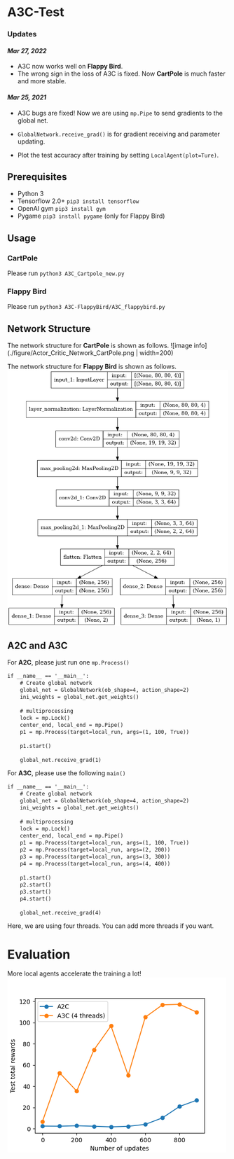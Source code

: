 # A3C-Test

### Updates
#### *Mar 27, 2022*
- A3C now works well on **Flappy Bird**.
- The wrong sign in the loss of A3C is fixed. Now **CartPole** is much faster and more stable.

#### *Mar 25, 2021*

- A3C bugs are fixed! Now we are using `mp.Pipe` to send gradients to the global net.

- `GlobalNetwork.receive_grad()` is for gradient receiving and parameter updating.

- Plot the test accuracy after training by setting `LocalAgent(plot=Ture)`.


## Prerequisites 
- Python 3
- Tensorflow 2.0+ `pip3 install tensorflow`
- OpenAI gym `pip3 install gym`
- Pygame `pip3 install pygame` (only for Flappy Bird)

## Usage
### CartPole
Please run `python3 A3C_Cartpole_new.py`
### Flappy Bird
Please run `python3 A3C-FlappyBird/A3C_flappybird.py`

## Network Structure
The network structure for **CartPole** is shown as follows.
![image info](./figure/Actor_Critic_Network_CartPole.png | width=200)


The network structure for **Flappy Bird** is shown as follows.
![image info](./figure/Actor_Critic_Network_FlappyBird.png)

## A2C and A3C

For **A2C**, please just run one `mp.Process()`
```
if __name__ == '__main__':
    # Create global network
    global_net = GlobalNetwork(ob_shape=4, action_shape=2)
    ini_weights = global_net.get_weights()

    # multiprocessing
    lock = mp.Lock()
    center_end, local_end = mp.Pipe()
    p1 = mp.Process(target=local_run, args=(1, 100, True))
    
    p1.start()

    global_net.receive_grad(1)

```

For **A3C**, please use the following `main()`

```
if __name__ == '__main__':
    # Create global network
    global_net = GlobalNetwork(ob_shape=4, action_shape=2)
    ini_weights = global_net.get_weights()

    # multiprocessing
    lock = mp.Lock()
    center_end, local_end = mp.Pipe()
    p1 = mp.Process(target=local_run, args=(1, 100, True))
    p2 = mp.Process(target=local_run, args=(2, 200))
    p3 = mp.Process(target=local_run, args=(3, 300))
    p4 = mp.Process(target=local_run, args=(4, 400))

    p1.start()
    p2.start()
    p3.start()
    p4.start()

    global_net.receive_grad(4)

```
Here, we are using four threads. You can add more threads if you want.

# Evaluation
More local agents accelerate the training a lot!
![image info](./figure/A2C_A3C.png)
